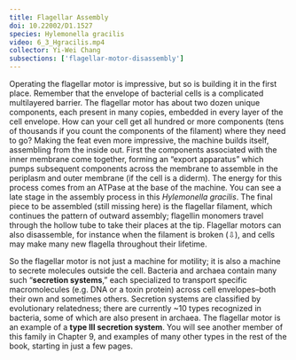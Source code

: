 ```yaml
---
title: Flagellar Assembly
doi: 10.22002/D1.1527
species: Hylemonella gracilis
video: 6_3_Hgracilis.mp4
collector: Yi-Wei Chang
subsections: ['flagellar-motor-disassembly']
---
```


Operating the flagellar motor is impressive, but so is building it in the first place. Remember that the envelope of bacterial cells is a complicated multilayered barrier. The flagellar motor has about two dozen unique components, each present in many copies, embedded in every layer of the cell envelope. How can your cell get all hundred or more components (tens of thousands if you count the components of the filament) where they need to go? Making the feat even more impressive, the machine builds itself, assembling from the inside out. First the components associated with the inner membrane come together, forming an “export apparatus” which pumps subsequent components across the membrane to assemble in the periplasm and outer membrane (if the cell is a diderm). The energy for this process comes from an ATPase at the base of the machine. You can see a late stage in the assembly process in this *Hylemonella gracilis*. The final piece to be assembled (still missing here) is the flagellar filament, which continues the pattern of outward assembly; flagellin monomers travel through the hollow tube to take their places at the tip. Flagellar motors can also disassemble, for instance when the filament is broken (⇩), and cells may make many new flagella throughout their lifetime.

So the flagellar motor is not just a machine for motility; it is also a machine to secrete molecules outside the cell. Bacteria and archaea contain many such “**secretion systems**,” each specialized to transport specific macromolecules (e.g. DNA or a toxin protein) across cell envelopes–both their own and sometimes others. Secretion systems are classified by evolutionary relatedness; there are currently ~10 types recognized in bacteria, some of which are also present in archaea. The flagellar motor is an example of a **type III secretion system**. You will see another member of this family in Chapter 9, and examples of many other types in the rest of the book, starting in just a few pages.

